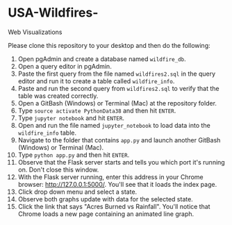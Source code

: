 # USA-Wildfires-
Web Visualizations

Please clone this repository to your desktop and then do the following:

1. Open pgAdmin and create a database named `wildfire_db`.
1. Open a query editor in pgAdmin.
1. Paste the first query from the file named `wildfires2.sql` in the query editor and run it to create a table called `wildfire_info`.
1. Paste and run the second query from `wildfires2.sql` to verify that the table was created correctly.
1. Open a GitBash (Windows) or Terminal (Mac) at the repository folder.
1. Type ``source activate PythonData38`` and then hit `ENTER`.
1. Type `jupyter notebook` and hit `ENTER`.
1. Open and run the file named `jupyter_notebook` to load data into the `wildfire_info` table.
1. Navigate to the folder that contains ``app.py`` and launch another GitBash (Windows) or Terminal (Mac). 
1. Type ``python app.py`` and then hit `ENTER`.
1. Observe that the Flask server starts and tells you which port it's running on. Don't close this window.
1. With the Flask server running, enter this address in your Chrome browser: http://127.0.0.1:5000/. You'll see that it loads the index page.
1. Click drop down menu and select a state.
1. Observe both graphs update with data for the selected state.
1. Click the link that says "Acres Burned vs Rainfall". You'll notice that Chrome loads a new page containing an animated line graph.
